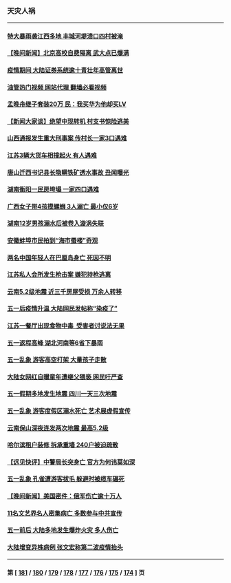 ### 天灾人祸
---
#### [特大暴雨袭江西多地 丰城河堤溃口四村被淹](../../pages/ncid280/n13989530.md?05070045) 
#### [【晚间新闻】北京高校自费隔离 武大点已爆满](../../pages/ncid280/n13989521.md?05070045) 
#### [疫情期间 大陆证券系统逾十青壮年高管离世](../../pages/ncid280/n13989125.md?05070045) 
#### [油管热门视频 网站代理 翻墙必看视频](http://138.2.39.72:81/youtube.html?epic-marker?05070045)
#### [孟晚舟继子套装20万 民：我买华为他却买LV](../../pages/ncid280/n13988992.md?05070045) 
#### [【新闻大家谈】绝望中现转机 村支书惊险逃美](../../pages/ncid280/n13988996.md?05070045) 
#### [山西通报发生重大刑事案 传村长一家3口遇难](../../pages/ncid280/n13988956.md?05070045) 
#### [江苏3辆大货车相撞起火 有人遇难](../../pages/ncid280/n13988530.md?05070045) 
#### [唐山迁西书记县长隐瞒铁矿透水事故 丑闻曝光](../../pages/ncid280/n13988327.md?05070045) 
#### [湖南衡阳一民房垮塌 一家四口遇难](../../pages/ncid280/n13988096.md?05070045) 
#### [广西女子带4孩摸螺蛳 3人溺亡 最小仅6岁](../../pages/ncid280/n13988062.md?05070045) 
#### [湖南12岁男孩溺水后被卷入漩涡失联](../../pages/ncid280/n13988014.md?05070045) 
#### [安徽蚌埠市民拍到“海市蜃楼”奇观](../../pages/ncid280/n13988051.md?05070045) 
#### [两名中国年轻人在巴厘岛身亡 死因不明](../../pages/ncid280/n13988048.md?05070045) 
#### [江苏私人会所发生枪击案 嫌犯持枪逃离](../../pages/ncid280/n13987911.md?05070045) 
#### [云南5.2级地震 近三千房屋受损 万余人转移](../../pages/ncid280/n13987485.md?05070045) 
#### [五一后疫情升温 大陆网民发帖称“染疫了”](../../pages/ncid280/n13987422.md?05070045) 
#### [江苏一餐厅出现食物中毒  受害者讨说法无果](../../pages/ncid280/n13987461.md?05070045) 
#### [五一返程高峰 湖北河南等6省下暴雨](../../pages/ncid280/n13987419.md?05070045) 
#### [五一乱象 游客高空打架 大量孩子走散](../../pages/ncid280/n13987182.md?05070045) 
#### [大陆女网红自曝童年遭继父猥亵 网民吁严查](../../pages/ncid280/n13987248.md?05070045) 
#### [五一假期多地发生地震 四川一天三次地震](../../pages/ncid280/n13987197.md?05070045) 
#### [五一乱象 游客度假区溺水死亡 艺术展虚假宣传](../../pages/ncid280/n13986679.md?05070045) 
#### [云南保山深夜连发两次地震 最高5.2级](../../pages/ncid280/n13986556.md?05070045) 
#### [哈尔滨租户装修 拆承重墙 240户被迫疏散](../../pages/ncid280/n13986414.md?05070045) 
#### [【远见快评】中警局长突身亡 官方为何讳莫如深](../../pages/ncid280/n13986628.md?05070045) 
#### [五一乱象 孔雀遭游客拔毛 躲避时被缆车碾死](../../pages/ncid280/n13986480.md?05070045) 
#### [【晚间新闻】美国密件：俄军伤亡逾十万人](../../pages/ncid280/n13986397.md?05070045) 
#### [11名文艺界名人密集病亡 多数参与中共宣传](../../pages/ncid280/n13986093.md?05070045) 
#### [五一前后 大陆多地发生爆炸火灾 多人伤亡](../../pages/ncid280/n13985754.md?05070045) 
#### [大陆增变异株病例 张文宏称第二波疫情抬头](../../pages/ncid280/n13984811.md?05070045) 

---
#### 第 [ [181](./181.md?05070045) / [180](./180.md?05070045) / [179](./179.md?05070045) / [178](./178.md?05070045) / [177](./177.md?05070045) / [176](./176.md?05070045) / [175](./175.md?05070045) / [174](./174.md?05070045) ] 页
